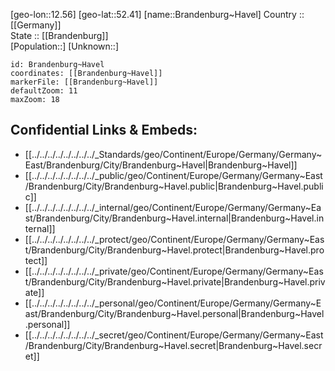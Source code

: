 ﻿---
location: [52.41,12.56] 
mapzoom: [7,12] 
mapmarker: city 
type: City
tags:
- geo/City


SpocWebEntityId: 36127
isDeleted: false
confidential: public

---
[geo-lon::12.56] 
[geo-lat::52.41] 
[name::Brandenburg~Havel] 
Country :: [[Germany]]  
State :: [[Brandenburg]]  
[Population::] 
[Unknown::] 


```leaflet
id: Brandenburg~Havel
coordinates: [[Brandenburg~Havel]] 
markerFile: [[Brandenburg~Havel]] 
defaultZoom: 11 
maxZoom: 18
```


## Confidential Links & Embeds: 
- [[../../../../../../../../_Standards/geo/Continent/Europe/Germany/Germany~East/Brandenburg/City/Brandenburg~Havel|Brandenburg~Havel]] 
- [[../../../../../../../../_public/geo/Continent/Europe/Germany/Germany~East/Brandenburg/City/Brandenburg~Havel.public|Brandenburg~Havel.public]] 
- [[../../../../../../../../_internal/geo/Continent/Europe/Germany/Germany~East/Brandenburg/City/Brandenburg~Havel.internal|Brandenburg~Havel.internal]] 
- [[../../../../../../../../_protect/geo/Continent/Europe/Germany/Germany~East/Brandenburg/City/Brandenburg~Havel.protect|Brandenburg~Havel.protect]] 
- [[../../../../../../../../_private/geo/Continent/Europe/Germany/Germany~East/Brandenburg/City/Brandenburg~Havel.private|Brandenburg~Havel.private]] 
- [[../../../../../../../../_personal/geo/Continent/Europe/Germany/Germany~East/Brandenburg/City/Brandenburg~Havel.personal|Brandenburg~Havel.personal]] 
- [[../../../../../../../../_secret/geo/Continent/Europe/Germany/Germany~East/Brandenburg/City/Brandenburg~Havel.secret|Brandenburg~Havel.secret]] 
